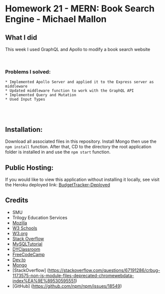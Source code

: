 # Homework 21 - MERN: Book Search Engine - Michael Mallon

## What I did

This week I used GraphQL and Apollo to modify a book search website

<br>


### Problems I solved:
    * Implemented Apollo Server and applied it to the Express server as middleware
    * Updated middleware function to work with the GraphQL API
    * Implemented Query and Mutation
    * Used Input Types


<br />
<br />

## Installation:
Download all associated files in this repository. Install Mongo then use the `npm install` function. After that, CD to the directory the root application folder is installed in and use the `npm start` function.

## Public Hosting:
If you would like to view this application without installing it locally, see visit the Heroku deployed link: [BudgetTracker-Deployed](https://mm-hw21-book-search.herokuapp.com/)

## Credits
- SMU
- Trilogy Education Services
- [Mozilla](https://developer.mozilla.org)
- [W3 Schools](https://www.w3schools.com/)
- [W3.org](https://www.w3.org/)
- [Stack Overflow](https://stackoverflow.com)
- [MySQLTutorial](https://www.mysqltutorial.org/mysql-update-data.aspx)
- [DYClassroom](https://dyclassroom.com/mysql/mysql-select-from-table)
- [FreeCodeCamp](https://forum.freecodecamp.org/t/console-log-array-prints-a-result-but-return-array-is-undefined/192382)
- [Dev.to](https://dev.to/afifsohaili/dealing-with-promises-in-an-array-with-async-await-5d7g)
- [Mongo](https://docs.mongodb.com/manual)
- [StackOverflow] (https://stackoverflow.com/questions/67191286/crbug-1173575-non-js-module-files-deprecated-chromewebdata-index%EA%9E%89530595551)
- [GitHub] (https://github.com/npm/npm/issues/18549)

